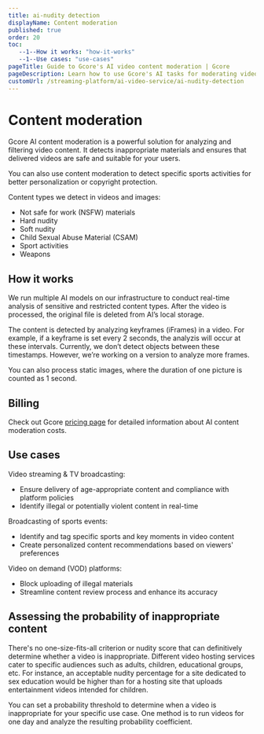 ```yaml
---
title: ai-nudity detection
displayName: Content moderation
published: true
order: 20
toc:
   --1--How it works: "how-it-works"
   --1--Use cases: "use-cases"
pageTitle: Guide to Gcore's AI video content moderation | Gcore
pageDescription: Learn how to use Gcore's AI tasks for moderating video content to ensure it's suitable for your audience.
customUrl: /streaming-platform/ai-video-service/ai-nudity-detection
---
```

# Content moderation

Gcore AI content moderation is a powerful solution for analyzing and filtering video content. It detects inappropriate materials and ensures that delivered videos are safe and suitable for your users.  

You can also use content moderation to detect specific sports activities for better personalization or copyright protection.  

Content types we detect in videos and images: 

* Not safe for work (NSFW) materials 
* Hard nudity 
* Soft nudity 
* Child Sexual Abuse Material (CSAM) 
* Sport activities  
* Weapons 

## How it works 

We run multiple AI models on our infrastructure to conduct real-time analysis of sensitive and restricted content types. After the video is processed, the original file is deleted from AI’s local storage. 

The content is detected by analyzing keyframes (iFrames) in a video. For example, if a keyframe is set every 2 seconds, the analyzis will occur at these intervals. Currently, we don’t detect objects between these timestamps. However, we’re working on a version to analyze more frames. 

You can also process static images, where the duration of one picture is counted as 1 second. 

## Billing

Check out Gcore <a href="https://gcore.com/pricing/streaming-platform" target="_blank">pricing page</a> for detailed information about AI content moderation costs.

## Use cases 

Video streaming & TV broadcasting:  

* Ensure delivery of age-appropriate content and compliance with platform policies 
* Identify illegal or potentially violent content in real-time 

Broadcasting of sports events: 

* Identify and tag specific sports and key moments in video content 
* Create personalized content recommendations based on viewers' preferences 

Video on demand (VOD) platforms: 

* Block uploading of illegal materials 
* Streamline content review process and enhance its accuracy 

## Assessing the probability of inappropriate content 

There's no one-size-fits-all criterion or nudity score that can definitively determine whether a video is inappropriate. Different video hosting services cater to specific audiences such as adults, children, educational groups, etc. For instance, an acceptable nudity percentage for a site dedicated to sex education would be higher than for a hosting site that uploads entertainment videos intended for children. 

You can set a probability threshold to determine when a video is inappropriate for your specific use case. One method is to run videos for one day and analyze the resulting probability coefficient.
